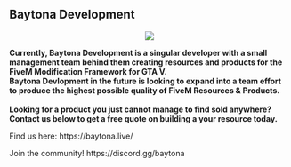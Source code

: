 ## Baytona Development

<p align="center">
  <a  href="https://baytona.live"> <img style="max-height: 50%;" src="https://i.imgur.com/G2r3HgS.png"> </a>
</p>

**Currently, Baytona Development is a singular developer with a small management team behind them creating resources and products for the FiveM Modification Framework for GTA V.** <br>
**Baytona Devlopment in the future is looking to expand into a team effort to produce the highest possible quality of FiveM Resources & Products.**
<br>
<br>
**Looking for a product you just cannot manage to find sold anywhere? Contact us below to get a free quote on building a your resource today.**
<p>Find us here: https://baytona.live/</p>
<p>Join the community! https://discord.gg/baytona</p>

